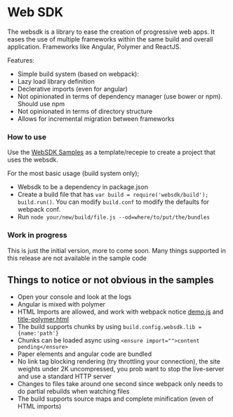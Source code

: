 # Web SDK

The websdk is a library to ease the creation of progressive web apps. It eases the use of multiple frameworks within the same build and overall application. Frameworks like Angular, Polymer and ReactJS.

Features:
- Simple build system (based on webpack):
- Lazy load library definition
- Declerative imports (even for angular)
- Not opinionated in terms of dependency manager (use bower or npm). Should use npm
- Not opinionated in terms of directory structure
- Allows for incremental migration between frameworks

### How to use

Use the [WebSDK Samples](https://github.com/juliostanley/websdk-samples) as a template/recepie to create a project that uses the websdk.

For the most basic usage (build system only);
- Websdk to be a dependency in package.json
- Create a build file that has ```var build = require('websdk/build'); build.run()```. You can modify ```build.conf``` to modify the defaults for webpack conf.
- Run ```node your/new/build/file.js --od=where/to/put/the/bundles```

### Work in progress
This is just the initial version, more to come soon. Many things supported in this release are not available in the sample code

## Things to notice or not obvious in the samples
- Open your console and look at the logs
- Angular is mixed with polymer
- HTML Imports are allowed, and work with webpack notice [demo.js](./samples/src/web/app_modules/demo) and [title-polymer.html](./samples/src/web/app_modules/demo/welcome/title-polymer)
- The build supports chunks by using ```build.config.websdk.lib = {name:'path'}```
- Chunks can be loaded async using ```<ensure import="">content pending</ensure>```
- Paper elements and angular code are bundled
- No link tag blocking rendering (try throttling your connection), the site weights under 2K uncompressed, you prob want to stop the live-server and use a standard HTTP server
- Changes to files take around one second since webpack only needs to do partial rebuilds when watching files
- The build supports source maps and complete minification (even of HTML imports)
